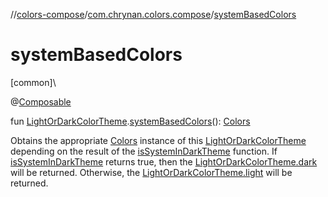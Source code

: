 //[colors-compose](../../index.md)/[com.chrynan.colors.compose](index.md)/[systemBasedColors](system-based-colors.md)

# systemBasedColors

[common]\

@[Composable](https://developer.android.com/reference/kotlin/androidx/compose/runtime/Composable.html)

fun [LightOrDarkColorTheme](../../../colors-theme/colors-theme/com.chrynan.colors.theme/-light-or-dark-color-theme/index.md).[systemBasedColors](system-based-colors.md)(): [Colors](../../../colors-theme/colors-theme/com.chrynan.colors.theme/-colors/index.md)

Obtains the appropriate [Colors](../../../colors-theme/colors-theme/com.chrynan.colors.theme/-colors/index.md) instance of this [LightOrDarkColorTheme](../../../colors-theme/colors-theme/com.chrynan.colors.theme/-light-or-dark-color-theme/index.md) depending on the result of the [isSystemInDarkTheme](https://developer.android.com/reference/kotlin/androidx/compose/foundation/package-summary.html) function. If [isSystemInDarkTheme](https://developer.android.com/reference/kotlin/androidx/compose/foundation/package-summary.html) returns true, then the [LightOrDarkColorTheme.dark](../../../colors-theme/colors-theme/com.chrynan.colors.theme/-colors/index.md) will be returned. Otherwise, the [LightOrDarkColorTheme.light](../../../colors-theme/colors-theme/com.chrynan.colors.theme/-colors/index.md) will be returned.
